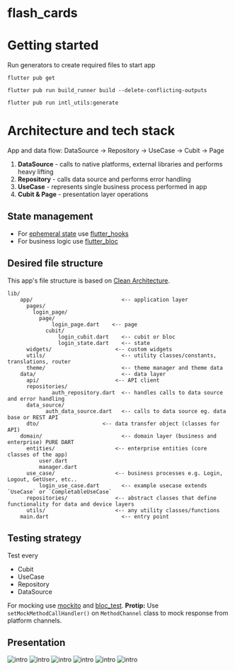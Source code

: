 # flash_cards

# Getting started
Run generators to create required files to start app
```
flutter pub get 

flutter pub run build_runner build --delete-conflicting-outputs

flutter pub run intl_utils:generate

```


# Architecture and tech stack
App and data flow:
DataSource -> Repository -> UseCase -> Cubit -> Page

1. **DataSource** - calls to native platforms, external libraries and performs heavy lifting
2. **Repository** - calls data source and performs error handling
3. **UseCase** - represents single business process performed in app
4. **Cubit & Page** - presentation layer operations

## State management

- For [ephemeral state](https://flutter.dev/docs/development/data-and-backend/state-mgmt/ephemeral-vs-app) use [flutter_hooks](https://pub.dev/packages/flutter_hooks)
- For business logic use [flutter_bloc](https://pub.dev/packages/flutter_bloc)

## Desired file structure
This app's file structure is based on [Clean Architecture](https://pub.dev/packages/flutter_clean_architecture).
```
lib/
    app/                         	<-- application layer
      pages/
        login_page/
          page/
	          login_page.dart    <-- page
            cubit/
	            login_cubit.dart	<-- cubit or bloc
	            login_state.dart    <-- state
      widgets/                    <-- custom widgets
      utils/                    	<-- utility classes/constants, translations, router
      theme/	                  	<-- theme manager and theme data
    data/                         	<-- data layer
      api/                        <-- API client
      repositories/
			  auth_repository.dart 	<-- handles calls to data source and error handling
      data_source/
		    auth_data_source.dart   <-- calls to data source eg. data base or REST API
      dto/                    <-- data transfer object (classes for API)
    domain/                       	<-- domain layer (business and enterprise) PURE DART
      entities/                   <-- enterprise entities (core classes of the app)
          user.dart
          manager.dart
      use_case/                   <-- business processes e.g. Login, Logout, GetUser, etc..
          login_use_case.dart       <-- example usecase extends `UseCase` or `CompletableUseCase`
      repositories/               <-- abstract classes that define functionality for data and device layers
      utils/                      <-- any utility classes/functions
    main.dart                     	<-- entry point

```

##  Testing strategy

Test every

- Cubit
- UseCase
- Repository
- DataSource

For mocking use [mockito](https://pub.dev/packages/mockito) and [bloc_test](https://pub.dev/packages/bloc_test).
**Protip:** Use `setMockMethodCallHandler()`  on `MethodChannel` class to mock response from platform channels.

## Presentation

![intro](lib/app/assets/images/presentation/intro.png)
![intro](lib/app/assets/images/presentation/register.png)
![intro](lib/app/assets/images/presentation/menu.png)
![intro](lib/app/assets/images/presentation/folders.png)
![intro](lib/app/assets/images/presentation/folder_content.png)
![intro](lib/app/assets/images/presentation/edit_words.png)
